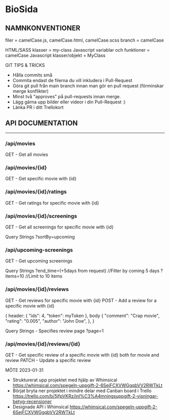 # BioSida

NAMNKONVENTIONER
----------------------------------------
filer = camelCase.js, camelCase.html, camelCase.scss
branch = camelCase

HTML/SASS klasser = my-class
Javascript variablar och funktioner = camelCase
Javascript klasser/objekt = MyClass

GIT TIPS & TRICKS
- Hålla commits små 
- Commita endast de filerna du vill inkludera i Pull-Request
- Göra git pull från main branch innan man gör en pull request (förminskar merge konflikter)
- Minst två "approves" på pull-requests innan merge.
- Lägg gärna upp bilder eller videor i din Pull-Request :)
- Länka PR i ditt Trellokort


## API DOCUMENTATION
---

### /api/movies
GET - Get all movies

### /api/movies/{id}
GET - Get specific movie with {id}

### /api/movies/{id}/ratings
GET - Get ratings for specific movie with {id}

### /api/movies/{id}/screenings
GET - Get all screenings for specific movie with {id}

Query Strings
    ?sortBy=upcoming

### /api/upcoming-screenings
GET - Get upcoming screenings

Query Strings
    ?end_time=(+5days from request) //Filter by coming 5 days
    ?items=10 //Limit to 10 items

### /api/movies/{id}/reviews
GET - Get reviews for specific movie with {id}
POST - Add a review for a specific movie with {id}

{
    header: {
        "ids": 4,
        "token": myToken
    },
    body {
        "comment": "Crap movie",
        "rating": "0.005",
        "author": "John Doe",
    },
}

Query Strings - Specifies review page
    ?page=1

### /api/movies/{id}/reviews/{id}
GET - Get specific review of a specific movie with {id} both for movie and review
PATCH - Update a specific review


MÖTE 2023-01-31
- Strukturerat upp projektet med hjälp av Whimsical https://whimsical.com/spegeln-uppgift-2-6SejFCXVWGgqbVV2RWTkLt
- Börjat bryta ner projektet i mindre delar med Canban board i Trello https://trello.com/b/5jfpVKRz/inl%C3%A4mningsuppgift-2-visningar-betyg-recensioner
- Designade API i Whimsical https://whimsical.com/spegeln-uppgift-2-6SejFCXVWGgqbVV2RWTkLt
